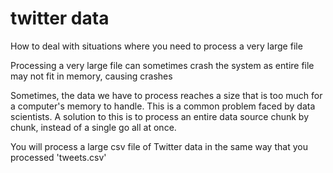 # twitter data

How to deal with situations where you need to process a very large file

Processing a very large file can sometimes crash the system as entire file may not fit in memory, causing crashes

Sometimes, the data we have to process reaches a size that is too much for a computer's memory to handle.
This is a common problem faced by data scientists. A solution to this is to process an entire data source chunk by chunk, instead of a single go all at once.

You will process a large csv file of Twitter data in the same way that you processed 'tweets.csv'
